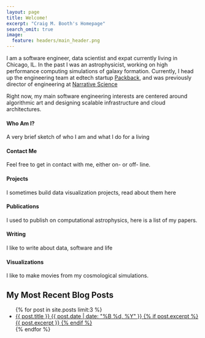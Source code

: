 ```yaml
---
layout: page
title: Welcome!
excerpt: "Craig M. Booth's Homepage"
search_omit: true
image:
  feature: headers/main_header.png
---
```


I am a software engineer, data scientist and expat currently living in Chicago, IL.  In the past I was an astrophysicist, working on high performance computing simulations of galaxy formation.  Currently, I head up the engineering team at edtech startup  [Packback](https://packback.co), and was previously director of engineering at [Narrative Science](https://www.narrativescience.com)

Right now, my main software engineering interests are centered around algorithmic art and designing scalable infrastructure and cloud architectures.

<div class="row">
  <div class="col-md-4 col-lg-4 col-sm-6 col-xs-12 front-box">
    <h4>Who Am I?</h4>
    <a href="{{ site.url }}/about/"><i class="fa fa-user fa-5x"></i></a>
    <p>A very brief sketch of who I am and what I do for a living</p>
  </div>
  <div class="col-md-4 col-lg-4 col-sm-6 col-xs-12 front-box">
    <h4>Contact Me</h4>
    <a href="{{ site.url }}/contact/"><i class="fa fa-envelope-o fa-5x"></i></a>
    <p>Feel free to get in contact with me, either on- or off- line.</p>
  </div>
  <div class="col-md-4 col-lg-4 col-sm-6 col-xs-12 front-box">
    <h4>Projects</h4>
    <a href="{{ site.url }}/projects/"><i class="fa fa-terminal fa-5x"></i></a>
    <p>I sometimes build data visualization projects, read about them here</p>
  </div>
  <div class="col-md-4 col-lg-4 col-sm-6 col-xs-12 front-box">
    <h4>Publications</h4>
    <a href="{{ site.url }}/astrophysics/publications/"><span class="front-box-icon"><i class="fa fa-align-left fa-5x"></i></span></a>
    <p>I used to publish on computational astrophysics, here is a list of my papers.</p>
  </div>
  <div class="col-md-4 col-lg-4 col-sm-6 col-xs-12 front-box">
    <h4>Writing</h4>
    <a href="{{ site.url }}/blog/"><span class="front-box-icon"><i class="fa fa-pencil fa-5x"></i></span></a>
    <p>I like to write about data, software and life</p>
  </div>
  <div class="col-md-4 col-lg-4 col-sm-6 col-xs-12 front-box">
    <h4>Visualizations</h4>
    <a href="{{ site.url }}/astrophysics/visualizations/"><i class="fa fa-video-camera fa-5x"></i></a>
    <p>I like to make movies from my cosmological simulations.</p>
  </div>
</div>

## My Most Recent Blog Posts

<ul class="post-list">
{% for post in site.posts limit:3 %}
  <li>
    <article>
      <a href="{{ post.url }}">
        {{ post.title }}
        <span class="entry-date">
          <time datetime="{{ post.date | date_to_xmlschema }}">
            {{ post.date | date: "%B %d, %Y" }}
          </time>
        </span>
        {% if post.excerpt %}
          <span class="excerpt">
            {{ post.excerpt }}
          </span>{% endif %}
      </a>
    </article>
  </li>
{% endfor %}
</ul>

